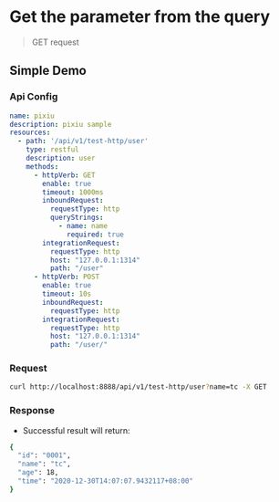 # Get the parameter from the query

> GET request

## Simple Demo

### Api Config

```yaml
name: pixiu
description: pixiu sample
resources:
  - path: '/api/v1/test-http/user'
    type: restful
    description: user
    methods:
      - httpVerb: GET
        enable: true
        timeout: 1000ms
        inboundRequest:
          requestType: http
          queryStrings:
            - name: name
              required: true
        integrationRequest:
          requestType: http
          host: "127.0.0.1:1314"
          path: "/user"
      - httpVerb: POST
        enable: true
        timeout: 10s
        inboundRequest:
          requestType: http
        integrationRequest:
          requestType: http
          host: "127.0.0.1:1314"
          path: "/user/"
```

### Request

```bash
curl http://localhost:8888/api/v1/test-http/user?name=tc -X GET 
```

### Response

- Successful result will return:

```bash
{
  "id": "0001",
  "name": "tc",
  "age": 18,
  "time": "2020-12-30T14:07:07.9432117+08:00"
}
```
